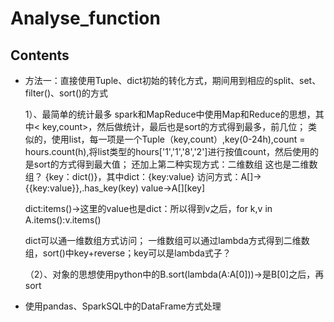 # Analyse_function

## Contents

-  方法一：直接使用Tuple、dict初始的转化方式，期间用到相应的split、set、filter()、sort()的方式

    1）、最简单的统计最多
    spark和MapReduce中使用Map和Reduce的思想，其中< key,count>，然后做统计，最后也是sort的方式得到最多，前几位；
    类似的，使用list，每一项是一个Tuple（key,count）,key(0-24h),count = hours.count(h),将list类型的hours['1','1','8','2']进行按值count，然后使用的是sort的方式得到最大值；
    还加上第二种实现方式：二维数组
    这也是二维数组？ {key：dict()}，其中dict：{key:value}
    访问方式：A[]->{{key:value}},.has_key(key)
          value->A[][key]

    dict:items()->这里的value也是dict：所以得到v之后，for k,v in A.items():v.items()

    dict可以通一维数组方式访问；
    一维数组可以通过lambda方式得到二维数组，sort()中key+reverse；key可以是lambda式子？


    （2）、对象的思想使用python中的B.sort(lambda(A:A[0]))->是B[0]之后，再sort

-   使用pandas、SparkSQL中的DataFrame方式处理
